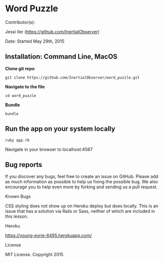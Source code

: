 <h1>Word Puzzle</h1>
Contributor(s):

Jessi Iler (https://github.com/InertialObserver)

Date: Started May 29th, 2015

<h2>Installation: Command Line, MacOS</h2>

<b>Clone git repo</b>
```
git clone https://github.com/InertialObserver/word_puzzle.git
```
<b>Navigate to the file</b>
```
cd word_puzzle
```
<b>Bundle</b>
```
bundle
```

<h2>Run the app on your system locally</h2>

```
ruby app.rb
```

Navigate in your browser to localhost:4567

<h2>Bug reports</h2>

If you discover any bugs, feel free to create an issue on GitHub. Please add as much information as possible to help us fixing the possible bug. We also encourage you to help even more by forking and sending us a pull request.

Known Bugs

CSS styling does not show up on Heroku deploy but does locally. This is an issue that has a solution via Rails or Sass, neither of which are included in this lesson.

Heroku

https://young-eyrie-6495.herokuapp.com/

License

MIT License. Copyright 2015
